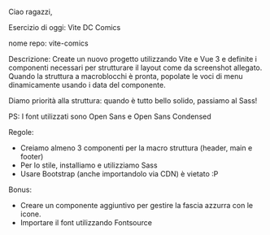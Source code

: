 Ciao ragazzi,

Esercizio di oggi: Vite DC Comics

nome repo: vite-comics

Descrizione:
Create un nuovo progetto utilizzando Vite e Vue 3 e definite i componenti necessari per strutturare il layout come da screenshot allegato.
Quando la struttura a macroblocchi è pronta, popolate le voci di menu
dinamicamente usando i data del componente.

Diamo priorità alla struttura: quando è tutto bello solido, passiamo al Sass!

PS: I font utilizzati sono Open Sans e Open Sans Condensed

Regole:
- Creiamo almeno 3 componenti per la macro struttura (header, main e footer)
- Per lo stile, installiamo e utilizziamo Sass
- Usare Bootstrap (anche importandolo via CDN) è vietato :P

Bonus:
- Creare un componente aggiuntivo per gestire la fascia azzurra con le icone.
- Importare il font utilizzando Fontsource